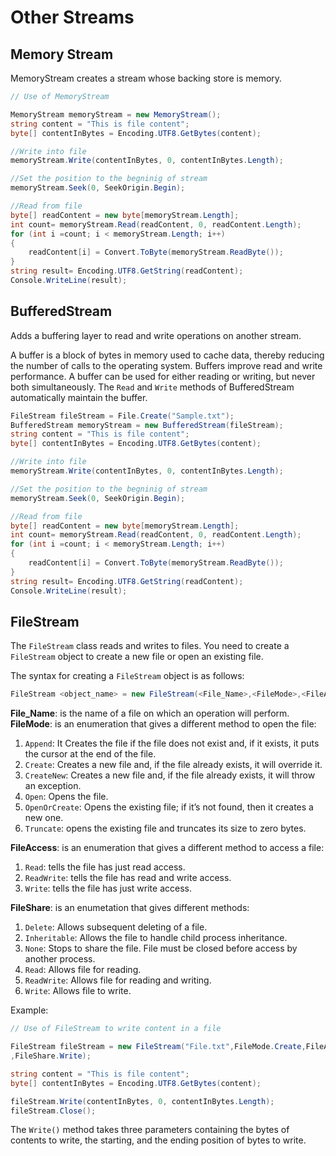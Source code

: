 # Other Streams

## Memory Stream

MemoryStream creates a stream whose backing store is memory.

```csharp
// Use of MemoryStream

MemoryStream memoryStream = new MemoryStream();
string content = "This is file content";
byte[] contentInBytes = Encoding.UTF8.GetBytes(content);

//Write into file
memoryStream.Write(contentInBytes, 0, contentInBytes.Length);

//Set the position to the begninig of stream
memoryStream.Seek(0, SeekOrigin.Begin);

//Read from file
byte[] readContent = new byte[memoryStream.Length];
int count= memoryStream.Read(readContent, 0, readContent.Length);
for (int i =count; i < memoryStream.Length; i++)
{
    readContent[i] = Convert.ToByte(memoryStream.ReadByte());
}
string result= Encoding.UTF8.GetString(readContent);
Console.WriteLine(result);
```

## BufferedStream

Adds a buffering layer to read and write operations on another stream.

A buffer is a block of bytes in memory used to cache data, thereby reducing the number of calls to the operating system. Buffers improve read and write performance. A buffer can be used for either reading or writing, but never both simultaneously. The `Read` and `Write` methods of BufferedStream automatically maintain the buffer.

```csharp
FileStream fileStream = File.Create("Sample.txt");
BufferedStream memoryStream = new BufferedStream(fileStream);
string content = "This is file content";
byte[] contentInBytes = Encoding.UTF8.GetBytes(content);

//Write into file
memoryStream.Write(contentInBytes, 0, contentInBytes.Length);

//Set the position to the begninig of stream
memoryStream.Seek(0, SeekOrigin.Begin);

//Read from file
byte[] readContent = new byte[memoryStream.Length];
int count= memoryStream.Read(readContent, 0, readContent.Length);
for (int i =count; i < memoryStream.Length; i++)
{
    readContent[i] = Convert.ToByte(memoryStream.ReadByte());
}
string result= Encoding.UTF8.GetString(readContent);
Console.WriteLine(result);
```


## FileStream

The `FileStream` class reads and writes to files. You need to create a `FileStream` object to create a new file or open an existing file.

The syntax for creating a `FileStream` object is as follows:

```csharp
FileStream <object_name> = new FileStream(<File_Name>,<FileMode>,<FileAccess>,<FileShare>)
```

**File_Name**: is the name of a file on which an operation will perform.
**FileMode**: is an enumeration that gives a different method to open the file:

1. `Append`: It Creates the file if the file does not exist and, if it exists, it puts the cursor at the end of the file.
2. `Create`: Creates a new file and, if the file already exists, it will override it.
3. `CreateNew`: Creates a new file and, if the file already exists, it will throw an exception.
4. `Open`: Opens the file.
5. `OpenOrCreate`: Opens the existing file; if it’s not found, then it creates a new one.
6. `Truncate`: opens the existing file and truncates its size to zero bytes.

**FileAccess**: is an enumeration that gives a different method to access a file:

1. `Read`: tells the file has just read access.
2. `ReadWrite`: tells the file has read and write access.
3. `Write`: tells the file has just write access.

**FileShare**: is an enumetation that gives different methods:

1. `Delete`: Allows subsequent deleting of a file.
2. `Inheritable`: Allows the file to handle child process inheritance.
3. `None`: Stops to share the file. File must be closed before access by another process.
4. `Read`: Allows file for reading.
5. `ReadWrite`: Allows file for reading and writing.
6. `Write`: Allows file to write.

Example:

```csharp
// Use of FileStream to write content in a file

FileStream fileStream = new FileStream("File.txt",FileMode.Create,FileAccess.Write
,FileShare.Write);

string content = "This is file content";
byte[] contentInBytes = Encoding.UTF8.GetBytes(content);

fileStream.Write(contentInBytes, 0, contentInBytes.Length);
fileStream.Close();
```

The `Write()` method takes three parameters containing the bytes of contents to write, the starting, and the ending position of bytes to write.


